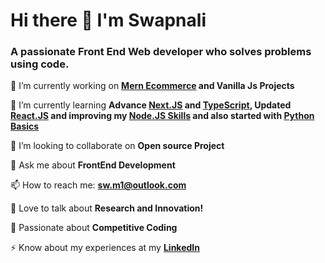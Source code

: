 # Hi there 👋 I'm Swapnali

### A passionate Front End Web developer who solves problems using code.

🔭 I’m currently working on **[Mern Ecommerce](https://github.com/swapnali-more/mern-ecommerce) and Vanilla Js Projects**

🌱 I’m currently learning **Advance [Next.JS](https://nextjs.org/) and [TypeScript](https://www.typescriptlang.org/), Updated [React.JS](https://react.dev/) and improving my [Node.JS Skills](https://www.w3schools.com/nodejs/) and also started with [Python Basics](https://www.w3schools.com/python/)**

👯 I’m looking to collaborate on **Open source Project**

💬 Ask me about **FrontEnd Development**

📫 How to reach me: **sw.m1@outlook.com**

🚀 Love to talk about **Research and Innovation!**

💪 Passionate about **Competitive Coding**

⚡ Know about my experiences at my **[LinkedIn](https://www.linkedin.com/in/swapnali-more/)**
